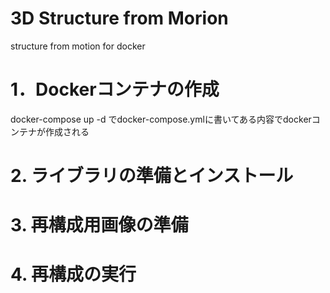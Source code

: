 # 3D Structure from Morion
structure from motion for docker
# 1．Dockerコンテナの作成
docker-compose up -d でdocker-compose.ymlに書いてある内容でdockerコンテナが作成される

# 2. ライブラリの準備とインストール

# 3. 再構成用画像の準備

# 4. 再構成の実行
